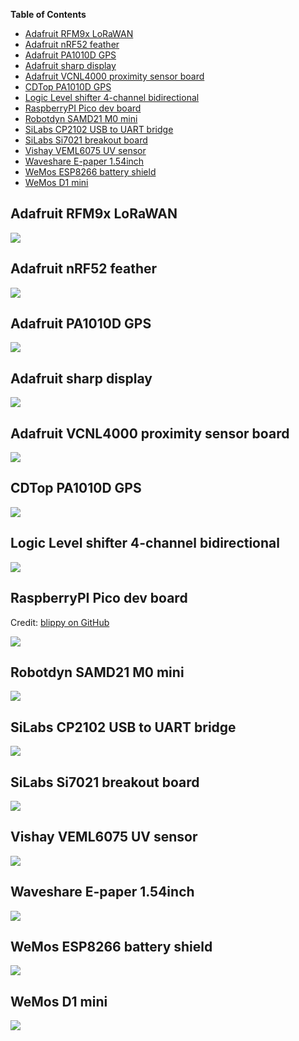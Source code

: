<!-- START doctoc generated TOC please keep comment here to allow auto update -->
<!-- DON'T EDIT THIS SECTION, INSTEAD RE-RUN doctoc TO UPDATE -->
**Table of Contents**

- [Adafruit RFM9x LoRaWAN](#adafruit-rfm9x-lorawan)
- [Adafruit nRF52 feather](#adafruit-nrf52-feather)
- [Adafruit PA1010D GPS](#adafruit-pa1010d-gps)
- [Adafruit sharp display](#adafruit-sharp-display)
- [Adafruit VCNL4000 proximity sensor board](#adafruit-vcnl4000-proximity-sensor-board)
- [CDTop PA1010D GPS](#cdtop-pa1010d-gps)
- [Logic Level shifter 4-channel bidirectional](#logic-level-shifter-4-channel-bidirectional)
- [RaspberryPI Pico dev board](#raspberrypi-pico-dev-board)
- [Robotdyn SAMD21 M0 mini](#robotdyn-samd21-m0-mini)
- [SiLabs CP2102 USB to UART bridge](#silabs-cp2102-usb-to-uart-bridge)
- [SiLabs Si7021 breakout board](#silabs-si7021-breakout-board)
- [Vishay VEML6075 UV sensor](#vishay-veml6075-uv-sensor)
- [Waveshare E-paper 1.54inch](#waveshare-e-paper-154inch)
- [WeMos ESP8266 battery shield](#wemos-esp8266-battery-shield)
- [WeMos D1 mini](#wemos-d1-mini)

<!-- END doctoc generated TOC please keep comment here to allow auto update -->

## Adafruit RFM9x LoRaWAN

![](../images/symbols/adafruit_lorawan_rfm9x.png)

## Adafruit nRF52 feather

![](../images/symbols/adafruit_nRF52_feather.png)

## Adafruit PA1010D GPS

![](../images/symbols/adafruit_pa1010d_gps.png)

## Adafruit sharp display

![](../images/symbols/adafruit_sharp_display.png)

## Adafruit VCNL4000 proximity sensor board

![](../images/symbols/adafruit_vcnl4000_board.png)

## CDTop PA1010D GPS

![](../images/symbols/cdtop_pa1010d_gps.png)

## Logic Level shifter 4-channel bidirectional

![](../images/symbols/level_shifter_4channel_bidirectional.png)

## RaspberryPI Pico dev board

Credit: [blippy on GitHub](https://github.com/blippy/rpi/tree/master/pico/kicad)

![](../images/symbols/raspberryPI_pico.png)

## Robotdyn SAMD21 M0 mini

![](../images/symbols/robotdyn_m0_mini.png)

## SiLabs CP2102 USB to UART bridge

![](../images/symbols/SiLabs_CP2012_USB_UART_Bridge.png)

## SiLabs Si7021 breakout board

![](../images/symbols/silabs_si7021_breakout.png)

## Vishay VEML6075 UV sensor

![](../images/symbols/vishay_veml6075_uv.png)

## Waveshare E-paper 1.54inch

![](../images/symbols/waveshare_1in54_epaper.png)

## WeMos ESP8266 battery shield

![](../images/symbols/wemos_battery_shield.png)

## WeMos D1 mini

![](../images/symbols/wemos_d1_mini.png)
